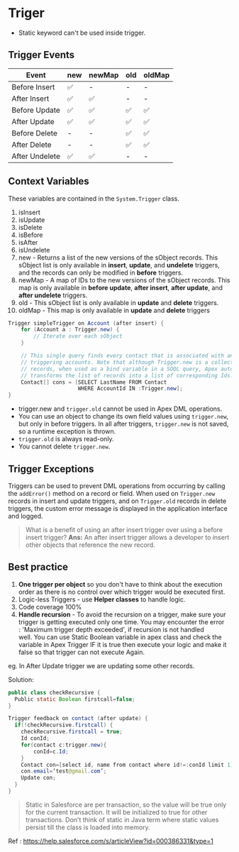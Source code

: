 # Triger

- Static keyword can't be used inside trigger.

## Trigger Events

| Event | new | newMap | old | oldMap|
|---------|-------|------|-------|-------|
|Before Insert   |✅|-|-|-|
|After Insert    |✅|✅|-|-|
|Before Update   |✅|✅|✅|✅|
|After Update    |✅|✅|✅|✅|
|Before Delete   |-|-|✅|✅|
|After Delete    |-|-|✅|✅|
|After Undelete  |✅|✅|-|-

## Context Variables

These variables are contained in the ```System.Trigger``` class.

1. isInsert
2. isUpdate
3. isDelete
4. isBefore
5. isAfter
6. isUndelete
7. new - Returns a list of the new versions of the sObject records. This sObject list is only available in **insert**, **update**, and **undelete** triggers, and the records can only be modified in **before** triggers.
8. newMap - A map of IDs to the new versions of the sObject records. This map is only available in **before update**, **after insert**, **after update**, and **after undelete** triggers.
9. old - This sObject list is only available in **update** and **delete** triggers.
10. oldMap - This map is only available in **update** and **delete** triggers

``` java
Trigger simpleTrigger on Account (after insert) {
    for (Account a : Trigger.new) {
        // Iterate over each sObject
    }

    // This single query finds every contact that is associated with any of the
    // triggering accounts. Note that although Trigger.new is a collection of  
    // records, when used as a bind variable in a SOQL query, Apex automatically
    // transforms the list of records into a list of corresponding Ids.
    Contact[] cons = [SELECT LastName FROM Contact
                      WHERE AccountId IN :Trigger.new];
}
```

- trigger.new and ```trigger.old``` cannot be used in Apex DML operations.
- You can use an object to change its own field values using ```trigger.new```, but only in before triggers. In all after triggers, ```trigger.new``` is not saved, so a runtime exception is thrown.
- ```trigger.old``` is always read-only.
- You cannot delete ```trigger.new```.

## Trigger Exceptions

Triggers can be used to prevent DML operations from occurring by calling the ```addError()``` method on a record or field. When used on ```Trigger.new``` records in insert and update triggers, and on ```Trigger.old``` records in delete triggers, the custom error message is displayed in the application interface and logged.

>What is a benefit of using an after insert trigger over using a before insert trigger?
> **Ans:** An after insert trigger allows a developer to insert other objects that reference the new record.

## Best practice

1. **One trigger per object** so you don't have to think about the execution order as there is no control over which trigger would be executed first.
2. Logic-less Triggers - use **Helper classes** to handle logic.
3. Code coverage 100%
4. **Handle recursion** - To avoid the recursion on a trigger, make sure your trigger is getting executed only one time. You may encounter the error : 'Maximum trigger depth exceeded', if recursion is not handled well. You can use Static Boolean variable in apex class and check the variable in Apex Trigger IF it is true then execute your logic and make it false so that trigger can not execute Again.

eg. In After Update trigger we are updating some other records.

Solution:

``` java
public class checkRecursive {
  Public static Boolean firstcall=false;
}
```

``` java
Trigger feedback on contact (after update) {
  if(!checkRecursive.firstcall) {
    checkRecursive.firstcall = true;
    Id conId;
    for(contact c:trigger.new){
        conId=c.Id;
    }
    Contact con=[select id, name from contact where id!=:conId limit 1];
    con.email=‘test@gmail.com’;
    Update con;
  }
}
```

> Static in Salesforce are per transaction, so the value will be true only for the current transaction. It will be initialized to true for other transactions. Don't think of static in Java term where static values persist till the class is loaded into memory.

Ref : <https://help.salesforce.com/s/articleView?id=000386331&type=1>
